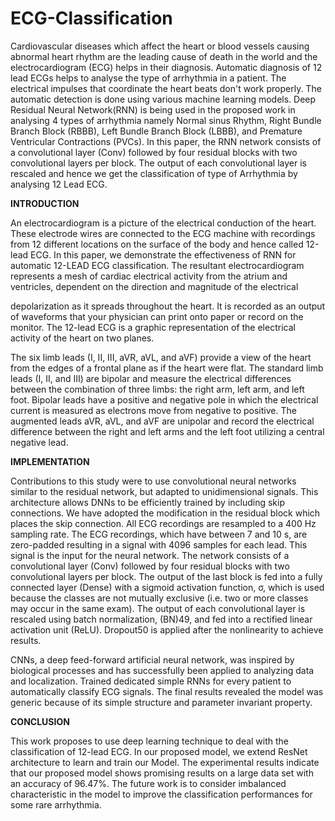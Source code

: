 # ECG-Classification

Cardiovascular diseases which affect the heart or blood vessels causing abnormal heart
rhythm are the leading cause of death in the world and the electrocardiogram (ECG)
helps in their diagnosis. Automatic diagnosis of 12 lead ECGs helps to analyse the type
of arrhythmia in a patient. The electrical impulses that coordinate the heart beats don't
work properly. The automatic detection is done using various machine learning models.
Deep Residual Neural Network(RNN) is being used in the proposed work in analysing 4
types of arrhythmia namely Normal sinus Rhythm, Right Bundle Branch Block (RBBB),
Left Bundle Branch Block (LBBB), and Premature Ventricular Contractions (PVCs). In
this paper, the RNN network consists of a convolutional layer (Conv) followed by four
residual blocks with two convolutional layers per block. The output of each convolutional
layer is rescaled and hence we get the classification of type of Arrhythmia by analysing
12 Lead ECG.

**INTRODUCTION**

An electrocardiogram is a picture of the electrical conduction of the heart. These
electrode wires are connected to the ECG machine with recordings from 12 different
locations on the surface of the body and hence called 12-lead ECG. In this paper, we
demonstrate the effectiveness of RNN for automatic 12-LEAD ECG classification. The
resultant electrocardiogram represents a mesh of cardiac electrical activity from the
atrium and ventricles, dependent on the direction and magnitude of the electrical

depolarization as it spreads throughout the heart. It is recorded as an output of waveforms
that your physician can print onto paper or record on the monitor. The 12-lead ECG is a
graphic representation of the electrical activity of the heart on two planes.

The six limb leads (I, II, III, aVR, aVL, and aVF) provide a view of the heart from the
edges of a frontal plane as if the heart were flat. The standard limb leads (I, II, and III) are
bipolar and measure the electrical differences between the combination of three limbs:
the right arm, left arm, and left foot. Bipolar leads have a positive and negative pole in
which the electrical current is measured as electrons move from negative to positive. The
augmented leads aVR, aVL, and aVF are unipolar and record the electrical difference
between the right and left arms and the left foot utilizing a central negative lead.

**IMPLEMENTATION**

Contributions to this study were to use convolutional neural networks similar to the residual
network, but adapted to unidimensional signals. This architecture allows DNNs to be efficiently
trained by including skip connections. We have adopted the modification in the residual block
which places the skip connection. All ECG recordings are resampled to a 400 Hz sampling rate.
The ECG recordings, which have between 7 and 10 s, are zero-padded resulting in a signal with
4096 samples for each lead. This signal is the input for the neural network. The network consists
of a convolutional layer (Conv) followed by four residual blocks with two convolutional layers
per block. The output of the last block is fed into a fully connected layer (Dense) with a sigmoid activation function, σ, which is used because the classes are not mutually exclusive (i.e. two or
more classes may occur in the same exam). The output of each convolutional layer is rescaled
using batch normalization, (BN)49, and fed into a rectified linear activation unit (ReLU).
Dropout50 is applied after the nonlinearity to achieve results.

CNNs, a deep feed-forward artificial neural network, was inspired by biological processes and
has successfully been applied to analyzing data and localization. Trained dedicated simple RNNs
for every patient to automatically classify ECG signals. The final results revealed the model was
generic because of its simple structure and parameter invariant property.

**CONCLUSION**

This work proposes to use deep learning technique to deal with the classification of
12-lead ECG. In our proposed model, we extend ResNet architecture to learn and train our
Model. The experimental results indicate that our proposed model shows promising
results on a large data set with an accuracy of 96.47%. The future work is to consider
imbalanced characteristic in the model to improve the classification performances for
some rare arrhythmia.

